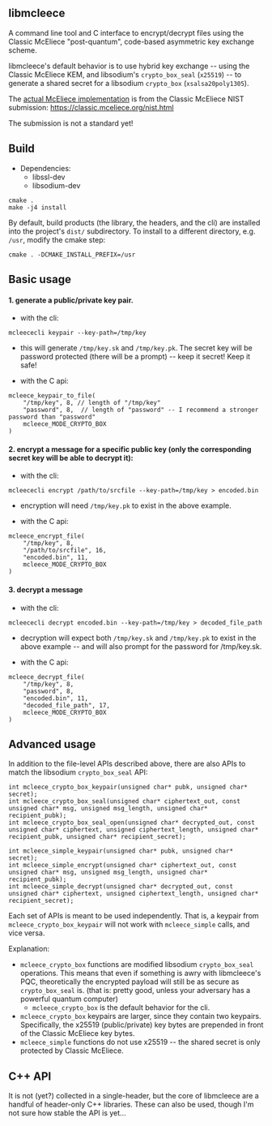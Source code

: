 ## libmcleece

A command line tool and C interface to encrypt/decrypt files using the Classic McEliece "post-quantum", code-based asymmetric key exchange scheme.

libmcleece's default behavior is to use hybrid key exchange -- using the Classic McEliece KEM, and libsodium's `crypto_box_seal` (`x25519`) -- to generate a shared secret for a libsodium `crypto_box` (`xsalsa20poly1305`).

The [actual McEliece implementation](./src/third_party_lib/mceliece6960119f) is from the Classic McEliece NIST submission:
https://classic.mceliece.org/nist.html

The submission is not a standard yet!

## Build

* Dependencies:
	* libssl-dev
	* libsodium-dev

```
cmake .
make -j4 install
```

By default, build products (the library, the headers, and the cli) are installed into the project's `dist/` subdirectory. To install to a different directory, e.g. `/usr`, modify the cmake step:
```
cmake . -DCMAKE_INSTALL_PREFIX=/usr
```

## Basic usage

#### 1. generate a public/private key pair.

* with the cli:
```
mcleececli keypair --key-path=/tmp/key
```
   * this will generate `/tmp/key.sk` and `/tmp/key.pk`. The secret key will be password protected (there will be a prompt) -- keep it secret! Keep it safe!

* with the C api:
```
mcleece_keypair_to_file(
    "/tmp/key", 8, // length of "/tmp/key"
    "password", 8,  // length of "password" -- I recommend a stronger password than "password"
    mcleece_MODE_CRYPTO_BOX
)
```

#### 2. encrypt a message for a specific public key (only the corresponding secret key will be able to decrypt it):

* with the cli:
```
mcleececli encrypt /path/to/srcfile --key-path=/tmp/key > encoded.bin
```
   * encryption will need `/tmp/key.pk` to exist in the above example.

* with the C api:
```
mcleece_encrypt_file(
    "/tmp/key", 8,
    "/path/to/srcfile", 16,
    "encoded.bin", 11,
    mcleece_MODE_CRYPTO_BOX
)
```

#### 3. decrypt a message

* with the cli:
```
mcleececli decrypt encoded.bin --key-path=/tmp/key > decoded_file_path
```
   * decryption will expect both `/tmp/key.sk` and `/tmp/key.pk` to exist in the above example -- and will also prompt for the password for /tmp/key.sk.

* with the C api:
```
mcleece_decrypt_file(
    "/tmp/key", 8,
    "password", 8,
    "encoded.bin", 11,
    "decoded_file_path", 17,
    mcleece_MODE_CRYPTO_BOX
)
```

## Advanced usage

In addition to the file-level APIs described above, there are also APIs to match the libsodium `crypto_box_seal` API:
```
int mcleece_crypto_box_keypair(unsigned char* pubk, unsigned char* secret);
int mcleece_crypto_box_seal(unsigned char* ciphertext_out, const unsigned char* msg, unsigned msg_length, unsigned char* recipient_pubk);
int mcleece_crypto_box_seal_open(unsigned char* decrypted_out, const unsigned char* ciphertext, unsigned ciphertext_length, unsigned char* recipient_pubk, unsigned char* recipient_secret);

int mcleece_simple_keypair(unsigned char* pubk, unsigned char* secret);
int mcleece_simple_encrypt(unsigned char* ciphertext_out, const unsigned char* msg, unsigned msg_length, unsigned char* recipient_pubk);
int mcleece_simple_decrypt(unsigned char* decrypted_out, const unsigned char* ciphertext, unsigned ciphertext_length, unsigned char* recipient_secret);
```

Each set of APIs is meant to be used independently. That is, a keypair from `mcleece_crypto_box_keypair` will not work with `mcleece_simple` calls, and vice versa.

Explanation:
* `mcleece_crypto_box` functions are modified libsodium `crypto_box_seal` operations. This means that even if something is awry with libmcleece's PQC, theoretically the encrypted payload will still be as secure as `crypto_box_seal` is. (that is: pretty good, unless your adversary has a powerful quantum computer)
   * `mcleece_crypto_box` is the default behavior for the cli.
* `mcleece_crypto_box` keypairs are larger, since they contain two keypairs. Specifically, the x25519 (public/private) key bytes are prepended in front of the Classic McEliece key bytes.
* `mcleece_simple` functions do not use x25519 -- the shared secret is only protected by Classic McEliece.


## C++ API
It is not (yet?) collected in a single-header, but the core of libmcleece are a handful of header-only C++ libraries. These can also be used, though I'm not sure how stable the API is yet... 

